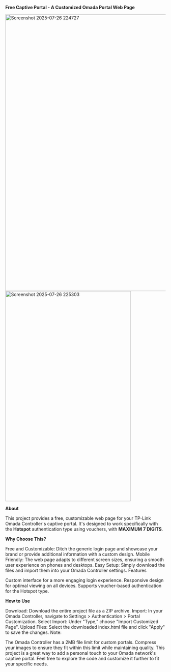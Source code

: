 **Free Captive Portal - A Customized Omada Portal Web Page**

<img width="1919" height="870" alt="Screenshot 2025-07-26 224727" src="https://github.com/user-attachments/assets/fd1f059f-956d-4e14-9163-1adc125c7761" />
<img width="394" height="661" alt="Screenshot 2025-07-26 225303" src="https://github.com/user-attachments/assets/6045acdb-62db-4191-b129-7774336ab370" />

**About**


This project provides a free, customizable web page for your TP-Link Omada Controller's captive portal. It's designed to work specifically with the **Hotspot** authentication type using vouchers, with **MAXIMUM 7 DIGITS**.

**Why Choose This?**

Free and Customizable: Ditch the generic login page and showcase your brand or provide additional information with a custom design.
Mobile Friendly: The web page adapts to different screen sizes, ensuring a smooth user experience on phones and desktops.
Easy Setup: Simply download the files and import them into your Omada Controller settings.
Features

Custom interface for a more engaging login experience.
Responsive design for optimal viewing on all devices.
Supports voucher-based authentication for the Hotspot type.


**How to Use**

Download: Download the entire project file as a ZIP archive.
Import: In your Omada Controller, navigate to Settings > Authentication > Portal Customization.
Select Import: Under "Type," choose "Import Customized Page".
Upload Files: Select the downloaded index.html file and click "Apply" to save the changes.
Note:

The Omada Controller has a 2MB file limit for custom portals. Compress your images to ensure they fit within this limit while maintaining quality.
This project is a great way to add a personal touch to your Omada network's captive portal. Feel free to explore the code and customize it further to fit your specific needs.
